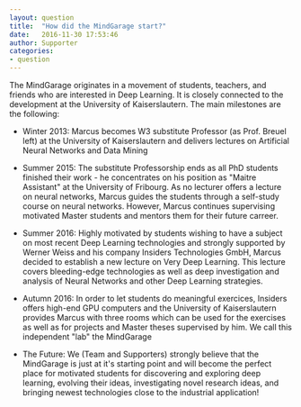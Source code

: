 ```yaml
---
layout: question
title:  "How did the MindGarage start?"
date:   2016-11-30 17:53:46
author: Supporter
categories:
- question
---
```


The MindGarage originates in a movement of students, teachers, and friends who are interested in Deep Learning. It is closely connected to the development at the University of Kaiserslautern. The main milestones are the following:

* Winter 2013: Marcus becomes W3 substitute Professor (as Prof. Breuel left) at the University of Kaiserslautern and delivers lectures on Artificial Neural Networks and Data Mining

* Summer 2015: The substitute Professorship ends as all PhD students finished their work - he concentrates on his position as "Maitre Assistant" at the University of Fribourg. As no lecturer offers a lecture on neural networks, Marcus guides the students through a self-study course on neural networks. However, Marcus continues supervising motivated Master students and mentors them for their future carreer.

* Summer 2016: Highly motivated by students wishing to have a subject on most recent Deep Learning technologies and strongly supported by Werner Weiss and his company Insiders Technologies GmbH, Marcus decided to establish a new lecture on Very Deep Learning. This lecture covers bleeding-edge technologies as well as deep investigation and analysis of Neural Networks and other Deep Learning strategies.

* Autumn 2016: In order to let students do meaningful exercices, Insiders offers high-end GPU computers and the University of Kaiserslautern provides Marcus with three rooms which can be used for the exercises as well as for projects and Master theses supervised by him. We call this independent "lab" the MindGarage

* The Future: We (Team and Supporters) strongly believe that the MindGarage is just at it's starting point and will become the perfect place for motivated students for discovering and exploring deep learning, evolving their ideas, investigating novel research ideas, and bringing newest technologies close to the industrial application!

